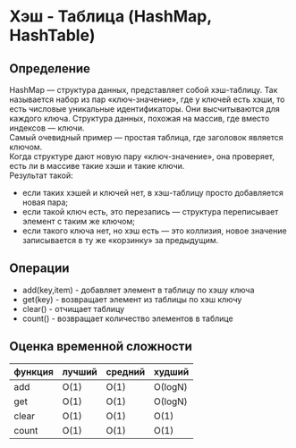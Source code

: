 # Хэш - Таблица (HashMap, HashTable)
## Определение

HashMap — структура данных, представляет собой хэш-таблицу. 
Так называется набор из пар «ключ-значение», где у ключей есть хэши, то есть числовые уникальные идентификаторы. 
Они высчитываются для каждого ключа. 
Структура данных, похожая на массив, где вместо индексов — ключи. \
Самый очевидный пример — простая таблица, где заголовок является ключом.\
Когда структуре дают новую пару «ключ-значение», она проверяет, есть ли в массиве такие хэши и такие ключи. \
Результат такой:
- если таких хэшей и ключей нет, в хэш-таблицу просто добавляется новая пара;
- если такой ключ есть, это перезапись — структура переписывает элемент с таким же ключом;
- если такого ключа нет, но хэш есть — это коллизия, новое значение записывается в ту же «корзинку» за предыдущим.

## Операции
+ add(key,item) - добавляет элемент в таблицу по хэшу ключа
+ get(key) - возвращает элемент из таблицы по хэш ключу
+ clear() - отчищает таблицу
+ count() - возвращает количество элементов в таблице

## Оценка временной сложности
| функция      | лучший  | средний | худший  |
|--------------|---------|---------|---------|
| add          | О(1)    | О(1)    | О(logN) |
| get          | О(1)    | О(1)    | О(logN) |
| clear        | О(1)    | О(1)    | О(1)    |
| count        | О(1)    | О(1)    | О(1)    |
